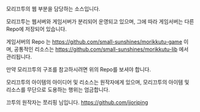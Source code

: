 모리끄투의 웹 부분을 담당하는 소스입니다.

모리끄투는 웹서버와 게임서버가 분리되어 운영되고 있으며, 그에 따라 게임서버는 다른 Repo에 저장되어 있습니다.

게임서버의 Repo 는 https://github.com/small-sunshines/morikkutu-game 이며,
공통적인 리소스는 https://github.com/small-sunshines/morikkutu-lib 에서 관리됩니다.

만약 모리끄투의 구조를 참고하시려면 위의 Repo를 보셔야 합니다.

모리끄투의 아이템의 아이디어 및 리소스는 원작자에게 있으며, 모리끄투의 아이템 및 리소스를 무단으로 도용하는 행위는 엄금합니다.


끄투의 원작자는 쪼리핑 님입니다. https://github.com/jjoriping
